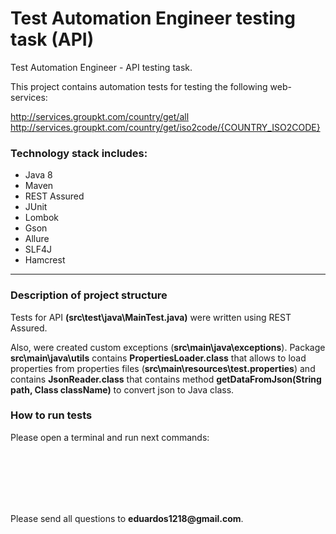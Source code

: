 # Test Automation Engineer testing task (API)
Test Automation Engineer - API testing task.

<p>This project contains automation tests for testing the following web-services:

 http://services.groupkt.com/country/get/all
 http://services.groupkt.com/country/get/iso2code/{COUNTRY_ISO2CODE} 
 
<h3>Technology stack includes:</h3>
<ul>
<li>Java 8</li>
<li>Maven</li>
<li>REST Assured</li>
<li>JUnit</li>
<li>Lombok</li>
<li>Gson</li>
<li>Allure</li>
<li>SLF4J</li>
<li>Hamcrest</li>
</ul>
<hr/>

<h3>Description of project structure</h3>

Tests for API <b>(src\test\java\MainTest.java)</b> were written using REST Assured. 

Also, were created custom exceptions (<b>src\main\java\exceptions</b>).
Package <b>src\main\java\utils</b> contains <b>PropertiesLoader.class</b> 
that allows to load properties from properties files (<b>src\main\resources\test.properties</b>)
and contains <b>JsonReader.class</b> that contains method
<b>getDataFromJson(String path, Class className)</b> to convert json to Java class.

<h3>How to run tests</h3>

<p>Please open a terminal and run next commands:</p>
<code></code><br/>
<code></code><br/>
<code></code><br/>
<br> 
<p></p>
</br>
Please send all questions to <b>eduardos1218@gmail.com</b>.
 
